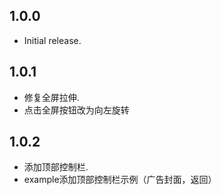 ## 1.0.0

* Initial release.

## 1.0.1

* 修复全屏拉伸.
* 点击全屏按钮改为向左旋转

## 1.0.2

* 添加顶部控制栏.
* example添加顶部控制栏示例（广告封面，返回）